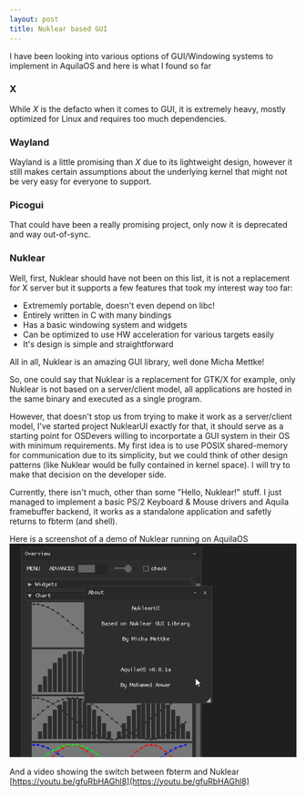 ```yaml
---
layout: post
title: Nuklear based GUI
---
```


I have been looking into various options of GUI/Windowing systems to implement in AquilaOS and here is what I found so far

### X
While *X* is the defacto when it comes to GUI, it is extremely heavy, mostly optimized for Linux and requires too much dependencies.

### Wayland
Wayland is a little promising than *X* due to its lightweight design, however it still makes certain assumptions about the underlying kernel that might not be very easy for everyone to support.

### Picogui
That could have been a really promising project, only now it is deprecated and way out-of-sync.

### Nuklear
Well, first, Nuklear should have not been on this list, it is not a replacement for X server but it supports a few features that took my interest way too far:
- Extrememly portable, doesn't even depend on libc!
- Entirely written in C with many bindings
- Has a basic windowing system and widgets
- Can be optimized to use HW acceleration for various targets easily
- It's design is simple and straightforward

All in all, Nuklear is an amazing GUI library, well done Micha Mettke!

So, one could say that Nuklear is a replacement for GTK/X for example, only Nuklear is not based on a server/client model, all applications are hosted in the same binary and executed as a single program.

However, that doesn't stop us from trying to make it work as a server/client model, I've started project NuklearUI exactly for that, it should serve as a starting point for OSDevers willing to incorportate a GUI system in their OS with minimum requirements. My first idea is to use POSIX shared-memory for communication due to its simplicity, but we could think of other design patterns (like Nuklear would be fully contained in kernel space). I will try to make that decision on the developer side.


Currently, there isn't much, other than some "Hello, Nuklear!" stuff. I just managed to implement a basic PS/2 Keyboard & Mouse drivers and Aquila framebuffer backend, it works as a standalone application and safetly returns to fbterm (and shell).

Here is a screenshot of a demo of Nuklear running on AquilaOS
![Image of Nuklear](/img/nuklear.png)

And a video showing the switch between fbterm and Nuklear
[https://youtu.be/gfuRbHAGhl8](https://youtu.be/gfuRbHAGhl8)
